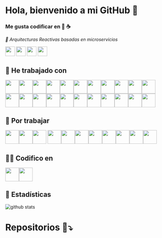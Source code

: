 # Hola, bienvenido a mi GitHub 👋

### Me gusta codificar en 🐍 ☕

*🔎 Arquitecturas Reactivas basadas en microservicios*

<a href="https://www.linkedin.com/in/martinsamanarata" target="_blank"><img height="30" src="https://www.vectorlogo.zone/logos/linkedin/linkedin-icon.svg"></a>
<a href="mailto:martin.saman@vallegrande.edu.pe" target="_blank"><img height="30" src="https://www.vectorlogo.zone/logos/gmail/gmail-icon.svg"></a>
<a href="https://www.twitter.com/martinsaman" target="_blank"><img height="30" src="https://www.vectorlogo.zone/logos/twitter/twitter-tile.svg"></a>
<a href="https://martinsamanarata2018.github.io/MyCV/" target="_blank"><img height="30" src="https://www.freepnglogos.com/uploads/logo-website-png/logo-website-website-logo-png-transparent-background-background-15.png"></a>

## 🌱 He trabajado con

<img height="43" src="https://comunytek.com/wp-content/uploads/2017/03/Microservices.png"><img height="43" src="https://www.vectorlogo.zone/logos/apache_kafka/apache_kafka-ar21.svg"><img height="43" src="https://www.vectorlogo.zone/logos/docker/docker-ar21.svg"><img height="43" src="https://www.vectorlogo.zone/logos/kubernetes/kubernetes-ar21.svg"><img height="43" src="https://www.vectorlogo.zone/logos/java/java-ar21.svg"><img height="43" src="https://www.vectorlogo.zone/logos/springio/springio-ar21.svg"><img height="43" src="https://www.vectorlogo.zone/logos/grafana/grafana-ar21.svg"><img height="43" src="https://www.vectorlogo.zone/logos/python/python-ar21.svg"><img height="43" src="https://www.vectorlogo.zone/logos/pocoo_flask/pocoo_flask-ar21.svg"><img height="43" src="https://www.vectorlogo.zone/logos/opencv/opencv-ar21.svg"><img height="43" src="https://www.vectorlogo.zone/logos/mongodb/mongodb-ar21.svg"><img height="43" src="https://www.vectorlogo.zone/logos/oracle/oracle-ar21.svg"><img height="43" src="https://teorema-rd.com/wp-content/uploads/2020/05/microsoft-SQL-server-logo-1024x576.jpg"><img height="43" src="https://www.vectorlogo.zone/logos/mysql/mysql-ar21.svg"><img height="43" src="https://www.vectorlogo.zone/logos/google_cloud/google_cloud-ar21.svg"><img height="43" src="https://www.vectorlogo.zone/logos/microsoft_azure/microsoft_azure-ar21.svg"><img height="43" src="https://www.vectorlogo.zone/logos/linux/linux-ar21.svg"><img height="43" src="https://www.vectorlogo.zone/logos/ubuntu/ubuntu-ar21.svg"><img height="43" src="https://www.vectorlogo.zone/logos/wildfly/wildfly-ar21.svg"><img height="43" src="https://www.vectorlogo.zone/logos/javaee_glassfish/javaee_glassfish-ar21.svg"><img height="43" src="https://www.vectorlogo.zone/logos/wordpress/wordpress-ar21.svg"><img height="43" src="https://www.vectorlogo.zone/logos/alfresco/alfresco-ar21.svg">

## 📅 Por trabajar

<img height="43" src="https://www.vectorlogo.zone/logos/angular/angular-ar21.svg"><img height="43" src="https://www.vectorlogo.zone/logos/reactjs/reactjs-ar21.svg"><img height="43" src="https://www.vectorlogo.zone/logos/flutterio/flutterio-ar21.svg">
<img height="43" src="https://www.vectorlogo.zone/logos/istioio/istioio-ar21.svg"><img height="43" src="https://www.vectorlogo.zone/logos/terraformio/terraformio-ar21.svg"><img height="43" src="https://www.vectorlogo.zone/logos/amazon_aws/amazon_aws-ar21.svg"><img height="43" src="https://www.vectorlogo.zone/logos/openshift/openshift-ar21.svg"><img height="43" src="https://www.vectorlogo.zone/logos/databricks/databricks-ar21.svg"><img height="43" src="https://www.vectorlogo.zone/logos/pytorch/pytorch-ar21.svg"><img height="43" src="https://www.vectorlogo.zone/logos/elastic/elastic-ar21.svg"><img height="43" src="https://www.vectorlogo.zone/logos/djangoproject/djangoproject-ar21.svg">

## 👷‍♂️ Codifico en

<img height="43" src="https://www.vectorlogo.zone/logos/jetbrains/jetbrains-ar21.svg"><img height="43" src="https://www.vectorlogo.zone/logos/visualstudio_code/visualstudio_code-ar21.svg">

## 🎯 Estadísticas

![github stats](https://github-readme-stats.vercel.app/api?username=MartinSamanArata2018&show_icons=true)

# Repositorios 📁⤵
